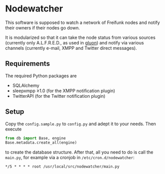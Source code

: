 Nodewatcher
===========

This software is supposed to watch a network of Freifunk nodes and notify their
owners if their nodes go down.

It is modularized so that it can take the node status from various sources
(currently only A.L.F.R.E.D., as used in [gluon]) and notify via various
channels (currently e-mail, XMPP and Twitter direct messages).

[gluon]: https://github.com/freifunk-gluon/gluon/

Requirements
------------

The required Python packages are

* SQLAlchemy
* sleepxmpp ≥1.0 (for the XMPP notification plugin)
* TwitterAPI (for the Twitter notification plugin)

Setup
-----

Copy the `config.sample.py` to `config.py` and adept it to your needs. Then execute
```python
from db import Base, engine
Base.metadata.create_all(engine)
```
to create the database structure. After that, all you need to do is call the `main.py`, for example via a cronjob in `/etc/cron.d/nodewatcher`:
```cron
*/5 * * * * root /usr/local/src/nodewatcher/main.py
```
